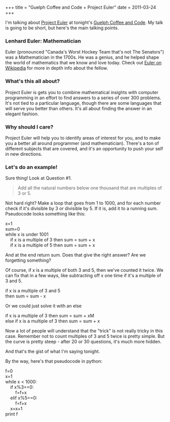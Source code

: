 +++
title = "Guelph Coffee and Code + Project Euler"
date = 2011-03-24
+++

I'm talking about [Project Euler](http://www.projecteuler.net) at tonight's [Guelph Coffee and Code](http://www.guelphcoffeeandcode.org). My talk is going to be short, but here's the main talking points.

### Lenhard Euler: Mathematician

Euler (pronounced "Canada's Worst Hockey Team that's not The Senators") was a Mathematician in the 1700s. He was a genius, and he helped shape the world of mathematics that we know and love today. Check out [Euler on Wikipedia](http://en.wikipedia.org/wiki/Euler) for more in depth info about the fellow.

### What's this all about?

Project Euler is gets you to combine mathematical insights with computer programming in an effort to find answers to a series of over 300 problems. It's not tied to a particular language, though there are some languages that will serve you better than others. It's all about finding the answer in an elegant fashion.

### Why should I care?

Project Euler will help you to identify areas of interest for you, and to make you a better all around programmer (and mathematician). There's a ton of different subjects that are covered, and it's an opportunity to push your self in new directions.

### Let's do an example!

Sure thing! Look at Question #1.

> Add all the natural numbers below one thousand that are multiples of 3 or 5.

Not hard right? Make a loop that goes from 1 to 1000, and for each number check if it's divisible by 3 or divisible by 5. If it is, add it to a running sum. Pseudocode looks something like this:

x=1  
sum=0  
while x is under 1001  
    if x is a multiple of 3 then sum = sum + x  
    if x is a multiple of 5 then sum = sum + x  

And at the end return sum. Does that give the right answer? Are we forgetting something?

Of course, if x is a multiple of both 3 and 5, then we've counted it twice. We can fix that in a few ways, like subtracting off x one time if it's a multiple of 3 and 5.

if x is a multiple of 3 and 5  
then sum = sum - x

Or we could just solve it with an else

if x is a multiple of 3 then sum = sum + xM  
else if x is a multiple of 3 then sum = sum + x

Now a lot of people will understand that the "trick" is not really tricky in this case. Remember not to count multiples of 3 and 5 twice is pretty simple. But the curve is pretty steep - after 20 or 30 questions, it's much more hidden.

And that's the gist of what I'm saying tonight.

By the way, here's that pseudocode in python:

f=0  
x=1  
while x < 1000:  
    if x%3==0:  
        f=f+x  
    elif x%5==0:  
        f=f+x  
    x=x+1  
print f
